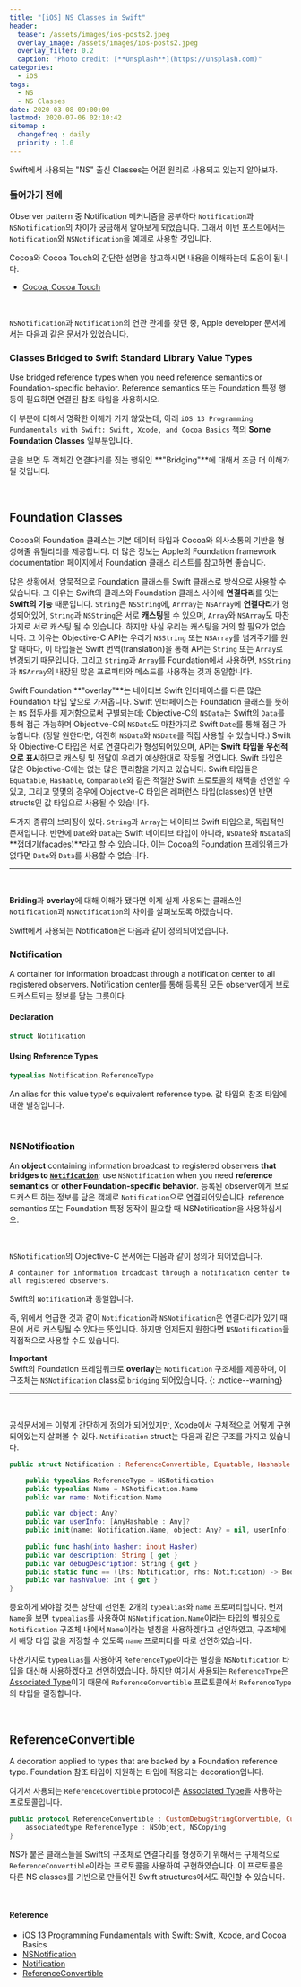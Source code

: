 ```yaml
---
title: "[iOS] NS Classes in Swift"
header:
  teaser: /assets/images/ios-posts2.jpeg
  overlay_image: /assets/images/ios-posts2.jpeg
  overlay_filter: 0.2
  caption: "Photo credit: [**Unsplash**](https://unsplash.com)"
categories:
  - iOS
tags:
  - NS
  - NS Classes
date: 2020-03-08 09:00:00
lastmod: 2020-07-06 02:10:42
sitemap :
  changefreq : daily
  priority : 1.0
---
```


Swift에서 사용되는 "NS" 출신 Classes는 어떤 원리로 사용되고 있는지 알아보자.

### 들어가기 전에

Observer pattern 중 Notification 메커니즘을 공부하다 `Notification`과 `NSNotification`의 차이가 궁금해서 알아보게 되었습니다. 그래서 이번 포스트에서는 `Notification`와 `NSNotification`을 예제로 사용할 것입니다.

Cocoa와 Cocoa Touch의 간단한 설명을 참고하시면 내용을 이해하는데 도움이 됩니다.

- [Cocoa, Cocoa Touch](https://corykim0829.github.io/ios/Cocoa-CocoaTouch/)

<br>

`NSNotification`과 `Notification`의 연관 관계를 찾던 중, Apple developer 문서에서는 다음과 같은 문서가 있었습니다.

### Classes Bridged to Swift Standard Library Value Types

Use bridged reference types when you need reference semantics or Foundation-specific behavior.
Reference semantics 또는 Foundation 특정 행동이 필요하면 연결된 참조 타입을 사용하시오.

이 부분에 대해서 명확한 이해가 가지 않았는데, 아래 `iOS 13 Programming Fundamentals with Swift: Swift, Xcode, and Cocoa Basics` 책의 **Some Foundation Classes** 일부분입니다.

글을 보면 두 객체간 연결다리를 짓는 행위인 **"Bridging"**에 대해서 조금 더 이해가 될 것입니다.

<br>

## Foundation Classes

Cocoa의 Foundation 클래스는 기본 데이터 타입과 Cocoa와 의사소통의 기반을 형성해줄 유틸리티를 제공합니다. 더 많은 정보는 Apple의 Foundation framework documentation 페이지에서 Foundation 클래스 리스트를 참고하면 좋습니다.

많은 상황에서, 암묵적으로 Foundation 클래스를  Swift 클래스로 방식으로 사용할 수 있습니다. 그 이유는 Swift의 클래스와 Foundation 클래스 사이에 **연결다리**를 잇는 **Swift의 기능** 때문입니다. `String`은 `NSString`에, `Arrray`는 `NSArray`에 **연결다리**가 형성되어있어, `String`과 `NSString`은 서로 **캐스팅**될 수 있으며, `Array`와 `NSArray`도 마찬가지로 서로 캐스팅 될 수 있습니다. 하지만 사실 우리는 캐스팅을 거의 할 필요가 없습니다. 그 이유는 Objective-C API는 우리가 `NSString` 또는 `NSArray`를 넘겨주기를 원할 때마다, 이 타입들은 Swift 번역(translation)을 통해 API는 `String` 또는 `Array`로 변경되기 때문입니다. 그리고 `String`과 `Array`를 Foundation에서 사용하면, `NSString`과 `NSArray`의 내장된 많은 프로퍼티와 메소드를 사용하는 것과 동일합니다.

Swift Foundation **"overlay"**는 네이티브 Swift 인터페이스를 다른 많은 Foundation 타입 앞으로 가져옵니다. Swift 인터페이스는 Foundation 클래스를 뜻하는 `NS` 접두사를 제거함으로써 구별되는데; Objective-C의 `NSData`는 Swift의 `Data`를 통해 접근 가능하며 Objective-C의 `NSDate`도 마찬가지로 Swift `Date`를 통해 접근 가능합니다. (정말 원한다면, 여전히 `NSData`와 `NSDate`를 직접 사용할 수 있습니다.) Swift와 Objective-C 타입은 서로 연결다리가 형성되어있으며, API는 **Swift 타입을 우선적으로 표시**하므로 캐스팅 및 전달이 우리가 예상한대로 작동될 것입니다. Swift 타입은 많은 Objective-C에는 없는 많은 편리함을 가지고 있습니다. Swift 타입들은 `Equatable`, `Hashable`, `Comparable`와 같은 적절한 Swift 프로토콜의 채택을 선언할 수 있고, 그리고 몇몇의 경우에 Objective-C 타입은 레퍼런스 타입(classes)인 반면 structs인 값 타입으로 사용될 수 있습니다.

두가지 종류의 브리징이 있다. `String`과 `Array`는 네이티브 Swift 타입으로, 독립적인 존재입니다. 반면에 `Date`와 `Data`는 Swift 네이티브 타입이 아니라, `NSDate`와 `NSData`의 **껍데기(facades)**라고 할 수 있습니다. 이는 Cocoa의 Foundation 프레임워크가 없다면 `Date`와 `Data`를 사용할 수 없습니다.

---

<br>

**Briding**과 **overlay**에 대해 이해가 됐다면 이제 실제 사용되는 클래스인 `Notification`과 `NSNotification`의 차이를 살펴보도록 하겠습니다.

Swift에서 사용되는 Notification은 다음과 같이 정의되어있습니다.

### Notification

A container for information broadcast through a notification center to all registered observers.
Notification center를 통해 등록된 모든 observer에게 브로드캐스트되는 정보를 담는 그릇이다.

#### Declaration

```swift
struct Notification
```

#### Using Reference Types

```swift
typealias Notification.ReferenceType
```

An alias for this value type's equivalent reference type.
값 타입의 참조 타입에 대한 별칭입니다.

<br>

### NSNotification

An **object** containing information broadcast to registered observers **that bridges to [`Notification`](https://developer.apple.com/documentation/foundation/notification)**; use `NSNotification` when you need **reference semantics** or **other Foundation-specific behavior**.
등록된 observer에게 브로드캐스트 하는 정보를 담은 객체로 `Notification`으로 연결되어있습니다. reference semantics 또는 Foundation 특정 동작이 필요할 때 NSNotification을 사용하십시오.

<br>

`NSNotification`의 Objective-C 문서에는 다음과 같이 정의가 되어있습니다.

```
A container for information broadcast through a notification center to all registered observers.
```

Swift의 `Notification`과 동일합니다.

즉, 위에서 언급한 것과 같이 `Notification`과 `NSNotification`은 연결다리가 있기 때문에 서로 캐스팅될 수 있다는 뜻입니다. 하지만 언제든지 원한다면 `NSNotification`을 직접적으로 사용할 수도 있습니다.

**Important** <br>
Swift의 Foundation 프레임워크로 **overlay**는 `Notification` 구조체를 제공하며, 이 구조체는 `NSNotification` class로 `bridging` 되어있습니다.
{: .notice--warning}

---

<br>

공식문서에는 이렇게 간단하게 정의가 되어있지만, Xcode에서 구체적으로 어떻게 구현되어있는지 살펴볼 수 있다. `Notification` struct는 다음과 같은 구조를 가지고 있습니다.

```swift
public struct Notification : ReferenceConvertible, Equatable, Hashable {

    public typealias ReferenceType = NSNotification
    public typealias Name = NSNotification.Name
    public var name: Notification.Name

    public var object: Any?
    public var userInfo: [AnyHashable : Any]?
    public init(name: Notification.Name, object: Any? = nil, userInfo: [AnyHashable : Any]? = nil)
  
    public func hash(into hasher: inout Hasher)
    public var description: String { get }
    public var debugDescription: String { get }
    public static func == (lhs: Notification, rhs: Notification) -> Bool
    public var hashValue: Int { get }
}
```

중요하게 봐야할 것은 상단에 선언된 2개의 `typealias`와 `name` 프로퍼티입니다. 먼저 `Name`을 보면 `typealias`를 사용하여 `NSNotification.Name`이라는 타입의 별칭으로 `Notification` 구조체 내에서 `Name`이라는 별칭을 사용하겠다고 선언하였고, 구조체에서 해당 타입 값을 저장할 수 있도록 `name` 프로퍼티를 따로 선언하였습니다.

마찬가지로 `typealias`를 사용하여 `ReferenceType`이라는 별칭을 `NSNotification` 타입을 대신해 사용하겠다고 선언하였습니다. 하지만 여기서 사용되는 `ReferenceType`은 [Associated Type](https://corykim0829.github.io/swift/Associated-Type/)이기 때문에 `ReferenceConvertible` 프로토콜에서 `ReferenceType`의 타입을 결정합니다.

<br>

## ReferenceConvertible

A decoration applied to types that are backed by a Foundation reference type.
Foundation 참조 타입이 지원하는 타입에 적용되는 decoration입니다.

여기서 사용되는 `ReferenceCovertible` protocol은 [Associated Type](https://corykim0829.github.io/swift/Associated-Type/)을 사용하는 프로토콜입니다.

```swift
public protocol ReferenceConvertible : CustomDebugStringConvertible, CustomStringConvertible, Hashable, _ObjectiveCBridgeable {
    associatedtype ReferenceType : NSObject, NSCopying
}
```

NS가 붙은 클래스들을 Swift의 구조체로 연결다리를 형성하기 위해서는 구체적으로 `ReferenceConvertible`이라는 프로토콜을 사용하여 구현하였습니다. 이 프로토콜은 다른 NS classes를 기반으로 만들어진 Swift structures에서도 확인할 수 있습니다.

<br>

#### Reference

- iOS 13 Programming Fundamentals with Swift: Swift, Xcode, and Cocoa Basics
- [NSNotification](https://developer.apple.com/documentation/foundation/nsnotification)
- [Notification](https://developer.apple.com/documentation/foundation/notification)
- [ReferenceConvertible](https://developer.apple.com/documentation/foundation/referenceconvertible)